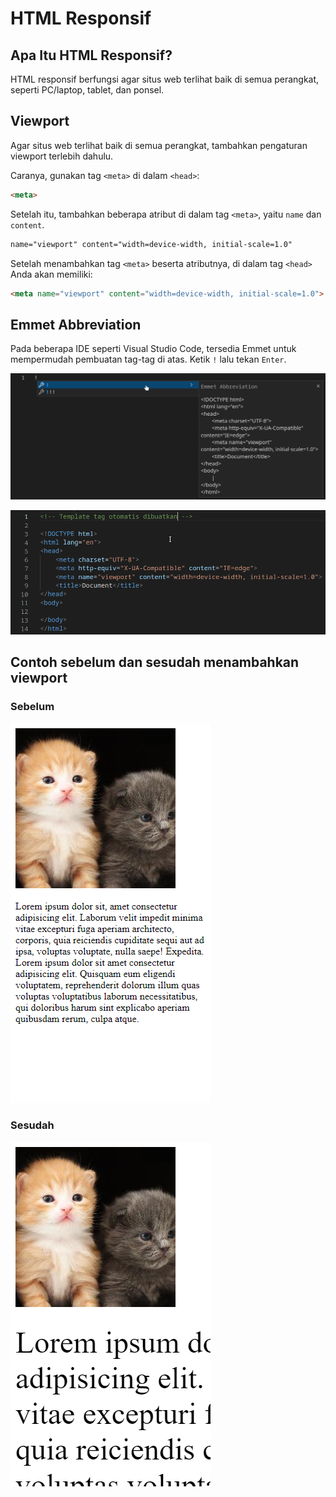 # HTML Responsif

## Apa Itu HTML Responsif?

HTML responsif berfungsi agar situs web terlihat baik di semua perangkat, seperti PC/laptop, tablet, dan ponsel.

## Viewport

Agar situs web terlihat baik di semua perangkat, tambahkan pengaturan viewport terlebih dahulu.

Caranya, gunakan tag `<meta>` di dalam `<head>`:

```html
<meta>
```

Setelah itu, tambahkan beberapa atribut di dalam tag `<meta>`, yaitu `name` dan `content`.

```html
name="viewport" content="width=device-width, initial-scale=1.0"
```

Setelah menambahkan tag `<meta>` beserta atributnya, di dalam tag `<head>` Anda akan memiliki:

```html
<meta name="viewport" content="width=device-width, initial-scale=1.0">
```

## Emmet Abbreviation

Pada beberapa IDE seperti Visual Studio Code, tersedia Emmet untuk mempermudah pembuatan tag-tag di atas. Ketik `!` lalu tekan `Enter`.

![preview](./emmet.png)

![emmetoutput](./output-emmet.png)

## Contoh sebelum dan sesudah menambahkan viewport

### Sebelum

![sebelum](./GAMBAR-sebelum.png)

### Sesudah

![sesudah](./GAMBAR-sesudah.png)
